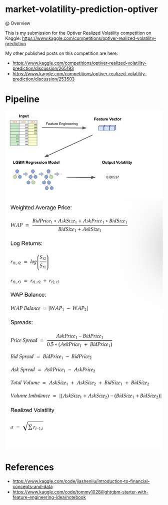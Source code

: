 # market-volatility-prediction-optiver

@ Overview

This is my submission for the Optiver Realized Volatility competition on Kaggle: https://www.kaggle.com/competitions/optiver-realized-volatility-prediction

My other published posts on this competition are here:
- https://www.kaggle.com/competitions/optiver-realized-volatility-prediction/discussion/265193
- https://www.kaggle.com/competitions/optiver-realized-volatility-prediction/discussion/253503

# Pipeline
![image](https://github.com/RaviShah1/market-volatility-prediction-optiver/blob/main/images/Model_Pipeline.jpg)
![image](https://github.com/RaviShah1/market-volatility-prediction-optiver/blob/main/images/feature_formulas.jpeg)

# References
- https://www.kaggle.com/code/jiashenliu/introduction-to-financial-concepts-and-data
- https://www.kaggle.com/code/tommy1028/lightgbm-starter-with-feature-engineering-idea/notebook
